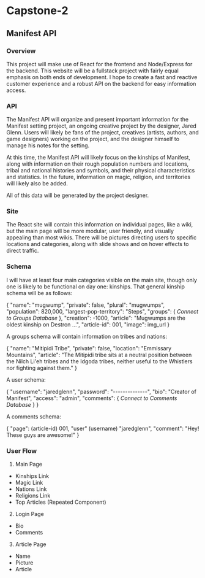 # Capstone-2
## Manifest API

### Overview
This project will make use of React for the frontend and Node/Express for the backend. This website will be a fullstack project with fairly equal emphasis on both ends of development. I hope to create a fast and reactive customer experience and a robust API on the backend for easy information access.

### API
The Manifest API will organize and present important information for the Manifest setting project, an ongoing creative project by the designer, Jared Glenn. Users will likely be fans of the project, creatives (artists, authors, and game designers) working on the project, and the designer himself to manage his notes for the setting.

At this time, the Manifest API will likely focus on the kinships of Manifest, along with information on their rough population numbers and locations, tribal and national histories and symbols, and their physical characteristics and statistics. In the future, information on magic, religion, and territories will likely also be added.

All of this data will be generated by the project designer.

### Site
The React site will contain this information on individual pages, like a wiki, but the main page will be more modular, user friendly, and visually appealing than most wikis. There will be pictures directing users to specific locations and categories, along with slide shows and on hover effects to direct traffic.

### Schema
I will have at least four main categories visible on the main site, though only one is likely to be functional on day one: kinships. That general kinship schema will be as follows:

{
    "name": "mugwump",
    "private": false,
    "plural": "mugwumps",
    "population": 820,000,
    "largest-pop-territory": "Steps",
    "groups": {
        *Connect to Groups Database*
    },
    "creation": -1000,
    "article": "Mugwumps are the oldest kinship on Destron ...",
    "article-id": 001,
    "image": img_url
}

A groups schema will contain information on tribes and nations:

{
    "name": "Mitipidi Tribe",
    "private": false,
    "location": "Emmissary Mountains",
    "article": "The Mitipidi tribe sits at a neutral position between the Nilch Li'eh tribes and the Idgoda tribes, neither useful to the Whistlers nor fighting against them."
}

A user schema:

{
    "username": "jaredglenn",
    "password": "--------------",
    "bio": "Creator of Manifest",
    "access": "admin",
    "comments": {
        *Connect to Comments Database*
    }
}

A comments schema:

{
    "page": (article-id) 001,
    "user" (username) "jaredglenn",
    "comment": "Hey! These guys are awesome!"
}

### User Flow

1. Main Page
* Kinships Link
* Magic Link
* Nations Link
* Religions Link
* Top Articles (Repeated Component)
2. Login Page
* Bio
* Comments
3. Article Page
* Name
* Picture
* Article
